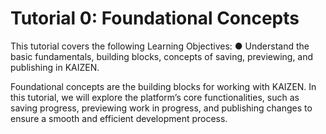 # Tutorial 0: Foundational Concepts

This tutorial covers the following Learning Objectives: 
	● Understand the basic fundamentals, building blocks, concepts of saving, previewing, and 		publishing in KAIZEN.

Foundational concepts are the building blocks for working with KAIZEN. In this tutorial, we will explore the platform’s core functionalities, such as saving progress, previewing work in progress, and publishing changes to ensure a smooth and efficient development process.







